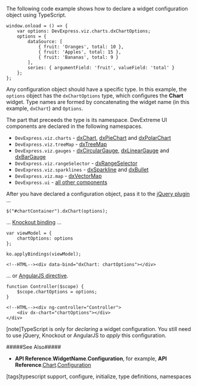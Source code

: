 The following code example shows how to declare a widget configuration object using TypeScript.

    window.onload = () => {
        var options: DevExpress.viz.charts.dxChartOptions;
        options = {
            dataSource: [
                { fruit: 'Oranges', total: 10 },
                { fruit: 'Apples', total: 15 },
                { fruit: 'Bananas', total: 9 }
            ],
            series: { argumentField: 'fruit', valueField: 'total' }
        };  
    };

Any configuration object should have a specific type. In this example, the `options` object has the `dxChartOptions` type, which configures the **Chart** widget. Type names are formed by concatenating the widget name (in this example, `dxChart`) and `Options`.

The part that preceeds the type is its namespace. DevExtreme UI components are declared in the following namespaces.

- `DevExpress.viz.charts` - [dxChart](/api-reference/20%20Data%20Visualization%20Widgets/dxChart '/Documentation/ApiReference/Data_Visualization_Widgets/dxChart/'), [dxPieChart](/api-reference/20%20Data%20Visualization%20Widgets/dxPieChart '/Documentation/ApiReference/Data_Visualization_Widgets/dxPieChart/') and [dxPolarChart](/api-reference/20%20Data%20Visualization%20Widgets/dxPolarChart '/Documentation/ApiReference/Data_Visualization_Widgets/dxPolarChart/')
- `DevExpress.viz.treeMap` - [dxTreeMap](/api-reference/20%20Data%20Visualization%20Widgets/dxTreeMap '/Documentation/ApiReference/Data_Visualization_Widgets/dxTreeMap/')
- `DevExpress.viz.gauges` - [dxCircularGauge](/api-reference/20%20Data%20Visualization%20Widgets/dxCircularGauge '/Documentation/ApiReference/Data_Visualization_Widgets/dxCircularGauge/'), [dxLinearGauge](/api-reference/20%20Data%20Visualization%20Widgets/dxLinearGauge '/Documentation/ApiReference/Data_Visualization_Widgets/dxLinearGauge/') and [dxBarGauge](/api-reference/20%20Data%20Visualization%20Widgets/dxBarGauge '/Documentation/ApiReference/Data_Visualization_Widgets/dxBarGauge/')
- `DevExpress.viz.rangeSelector` - [dxRangeSelector](/api-reference/20%20Data%20Visualization%20Widgets/dxRangeSelector '/Documentation/ApiReference/Data_Visualization_Widgets/dxRangeSelector/')
- `DevExpress.viz.sparklines` - [dxSparkline](/api-reference/20%20Data%20Visualization%20Widgets/dxSparkline '/Documentation/ApiReference/Data_Visualization_Widgets/dxSparkline/') and [dxBullet](/api-reference/20%20Data%20Visualization%20Widgets/dxBullet '/Documentation/ApiReference/Data_Visualization_Widgets/dxBullet/')
- `DevExpress.viz.map` - [dxVectorMap](/api-reference/20%20Data%20Visualization%20Widgets/dxVectorMap '/Documentation/ApiReference/Data_Visualization_Widgets/dxVectorMap/')
- `DevExpress.ui` - [all other components](/api-reference/10%20UI%20Widgets '/Documentation/ApiReference/UI_Widgets/')

After you have declared a configuration object, pass it to the [jQuery plugin](/concepts/58%20jQuery%20Components/20%20Component%20Configuration%20Syntax/01%20Create%20and%20Configure%20a%20Component.md '/Documentation/Guide/jQuery_Components/Component_Configuration_Syntax/#Create_and_Configure_a_Component') ...

    $("#chartContainer").dxChart(options);  

... [Knockout binding](/concepts/Getting%20Started/Widget%20Basics%20-%20Knockout/01%20Create%20and%20Configure%20a%20Widget.md '/Documentation/Guide/Getting_Started/Widget_Basics_-_Knockout/Create_and_Configure_a_Widget') ...

    var viewModel = {
        chartOptions: options
	};

	ko.applyBindings(viewModel);

<!---->

    <!--HTML--><div data-bind="dxChart: chartOptions"></div>

... or [AngularJS directive](/concepts/Getting%20Started/Widget%20Basics%20-%20AngularJS/01%20Create%20and%20Configure%20a%20Widget.md '/Documentation/Guide/Getting_Started/Widget_Basics_-_AngularJS/Create_and_Configure_a_Widget').

    function Controller($scope) {
		$scope.chartOptions = options;
	}

<!---->

    <!--HTML--><div ng-controller="Controller">
		<div dx-chart="chartOptions"></div>
	</div>

[note]TypeScript is only for _declaring_ a widget configuration. You still need to use jQuery, Knockout or AngularJS to _apply_ this configuration.


#####See Also#####
- **API Reference**.**WidgetName**.**Configuration**, for example, **API Reference**.[Chart](/api-reference/20%20Data%20Visualization%20Widgets/dxChart '/Documentation/ApiReference/Data_Visualization_Widgets/dxChart').[Configuration](/api-reference/20%20Data%20Visualization%20Widgets/dxChart/1%20Configuration '/Documentation/ApiReference/Data_Visualization_Widgets/dxChart/Configuration/')

[tags]typescript support, configure, initialize, type definitions, namespaces